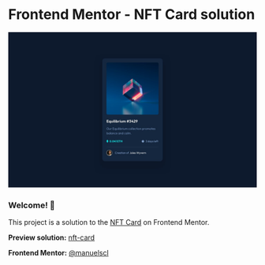# Frontend Mentor - NFT Card solution

![Design preview for the NFT Card coding challenge](./design/desktop-design.jpg)

### Welcome! 👋  

This project is a solution to the [NFT Card](https://www.frontendmentor.io/challenges/faq-accordion-wyfFdeBwBz/hub) on Frontend Mentor.
  

**Preview solution:** [nft-card](https://manuelscl.github.io/nft-card)


**Frontend Mentor:** [@manuelscl](https://www.frontendmentor.io/profile/manuelscl)